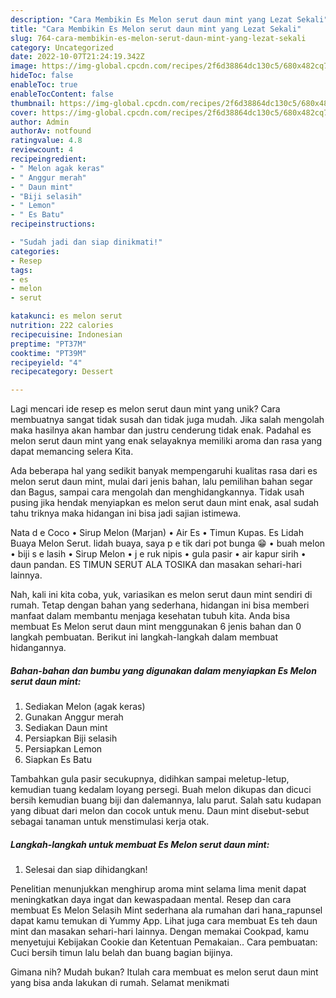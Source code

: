 ```yaml
---
description: "Cara Membikin Es Melon serut daun mint yang Lezat Sekali"
title: "Cara Membikin Es Melon serut daun mint yang Lezat Sekali"
slug: 764-cara-membikin-es-melon-serut-daun-mint-yang-lezat-sekali
category: Uncategorized
date: 2022-10-07T21:24:19.342Z
image: https://img-global.cpcdn.com/recipes/2f6d38864dc130c5/680x482cq70/es-melon-serut-daun-mint-foto-resep-utama.jpg
hideToc: false
enableToc: true
enableTocContent: false
thumbnail: https://img-global.cpcdn.com/recipes/2f6d38864dc130c5/680x482cq70/es-melon-serut-daun-mint-foto-resep-utama.jpg
cover: https://img-global.cpcdn.com/recipes/2f6d38864dc130c5/680x482cq70/es-melon-serut-daun-mint-foto-resep-utama.jpg
author: Admin
authorAv: notfound
ratingvalue: 4.8
reviewcount: 4
recipeingredient:
- " Melon agak keras"
- " Anggur merah"
- " Daun mint"
- "Biji selasih"
- " Lemon"
- " Es Batu"
recipeinstructions:

- "Sudah jadi dan siap dinikmati!"
categories:
- Resep
tags:
- es
- melon
- serut

katakunci: es melon serut 
nutrition: 222 calories
recipecuisine: Indonesian
preptime: "PT37M"
cooktime: "PT39M"
recipeyield: "4"
recipecategory: Dessert

---
```





Lagi mencari ide resep es melon serut daun mint yang unik? Cara membuatnya sangat tidak susah dan tidak juga mudah. Jika salah mengolah maka hasilnya akan hambar dan justru cenderung tidak enak. Padahal es melon serut daun mint yang enak selayaknya memiliki aroma dan rasa yang dapat memancing selera Kita.





Ada beberapa hal yang sedikit banyak mempengaruhi kualitas rasa dari es melon serut daun mint, mulai dari jenis bahan, lalu pemilihan bahan segar dan Bagus, sampai cara mengolah dan menghidangkannya. Tidak usah pusing jika hendak menyiapkan es melon serut daun mint enak,      asal sudah tahu triknya maka hidangan ini bisa jadi sajian istimewa.














Nata d e Coco • Sirup Melon (Marjan) • Air Es • Timun Kupas. Es Lidah Buaya Melon Serut. lidah buaya, saya p e tik dari pot bunga 😁 • buah melon • biji s e lasih • Sirup Melon • j e ruk nipis • gula pasir • air kapur sirih • daun pandan. ES TIMUN SERUT ALA TOSIKA dan masakan sehari-hari lainnya.






Nah, kali ini kita coba, yuk, variasikan es melon serut daun mint sendiri di rumah. Tetap dengan bahan yang sederhana, hidangan ini bisa memberi manfaat dalam membantu menjaga kesehatan tubuh kita. Anda bisa membuat Es Melon serut daun mint menggunakan 6 jenis bahan dan 0 langkah pembuatan. Berikut ini langkah-langkah dalam membuat hidangannya.

<!--inarticleads1-->

##### Bahan-bahan dan bumbu yang digunakan dalam menyiapkan Es Melon serut daun mint:

1. Sediakan  Melon (agak keras)
1. Gunakan  Anggur merah
1. Sediakan  Daun mint
1. Persiapkan Biji selasih
1. Persiapkan  Lemon
1. Siapkan  Es Batu


Tambahkan gula pasir secukupnya, didihkan sampai meletup-letup, kemudian tuang kedalam loyang persegi. Buah melon dikupas dan dicuci bersih kemudian buang biji dan dalemannya, lalu parut. Salah satu kudapan yang dibuat dari melon dan cocok untuk menu. Daun mint disebut-sebut sebagai tanaman untuk menstimulasi kerja otak. 

<!--inarticleads2-->

##### Langkah-langkah untuk membuat Es Melon serut daun mint:


1. Selesai dan siap dihidangkan!

Penelitian menunjukkan menghirup aroma mint selama lima menit dapat meningkatkan daya ingat dan kewaspadaan mental. Resep dan cara membuat Es Melon Selasih Mint sederhana ala rumahan dari hana_rapunsel dapat kamu temukan di Yummy App. Lihat juga cara membuat Es teh daun mint dan masakan sehari-hari lainnya. Dengan memakai Cookpad, kamu menyetujui Kebijakan Cookie dan Ketentuan Pemakaian.. Cara pembuatan: Cuci bersih timun lalu belah dan buang bagian bijinya. 

Gimana nih? Mudah bukan? Itulah cara membuat es melon serut daun mint yang bisa anda lakukan di rumah. Selamat menikmati
